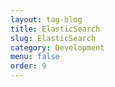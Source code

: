```yaml
---
layout: tag-blog
title: ElasticSearch
slug: ElasticSearch
category: Development
menu: false
order: 9
---
```

